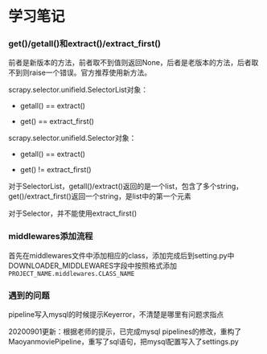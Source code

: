 # 学习笔记
### get()/getall()和extract()/extract_first()
前者是新版本的方法，前者取不到值则返回None，后者是老版本的方法，后者取不到则raise一个错误。官方推荐使用新方法。

scrapy.selector.unifield.SelectorList对象：

* getall() == extract()

* get() == extract_first()

scrapy.selector.unifield.Selector对象：

* getall() == extract()

* get() != extract_first()

对于SelectorList，getall()/extract()返回的是一个list，包含了多个string，get()/extract_first()返回一个string，是list中的第一个元素

对于Selector，并不能使用extract_first()

### middlewares添加流程
首先在middlewares文件中添加相应的class，添加完成后到setting.py中DOWNLOADER_MIDDLEWARES字段中按照格式添加`PROJECT_NAME.middlewares.CLASS_NAME`

### 遇到的问题
pipeline写入mysql的时候提示Keyerror，不清楚是哪里有问题求指点

20200901更新：根据老师的提示，已完成mysql pipelines的修改，重构了MaoyanmoviePipeline，重写了sql语句，把mysql配置写入了settings.py